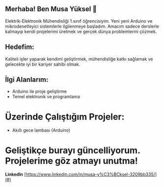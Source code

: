 ## Merhaba! Ben Musa Yüksel 👋
Elektrik-Elektronik Mühendisliği 1.sınıf öğrencisiyim. Yeni yeni Arduino ve mikrodenetleyici sistemlerle ilgilenmeye başladım. Amacım sadece derslerle kalmayıp kendi projelerimi üretmek ve gerçek dünya problemlerini çözmek.

## Hedefim:
Kaliteli işler yaparak kendimi geliştirmek, mühendisliğe katkı sağlamak ve gelecekte iyi bir kariyer sahibi olmak.

## İlgi Alanlarım:
- Arduino ile proje geliştirme
- Temel elektronik ve programlama

# Üzerinde Çalıştığım Projeler:
- Akıllı gece lambası (Arduino)
 
 # Geliştikçe burayı güncelliyorum. Projelerime göz atmayı unutma!

 **LinkedIn** [https://www.linkedin.com/in/musa-y%C3%BCksel-3209bb335/](#)
 
  
<!--
**musayksl/musayksl** is a ✨ _special_ ✨ repository because its `README.md` (this file) appears on your GitHub profile.

Here are some ideas to get you started:

- 🔭 I’m currently working on ...
- 🌱 I’m currently learning ...
- 👯 I’m looking to collaborate on ...
- 🤔 I’m looking for help with ...
- 💬 Ask me about ...
- 📫 How to reach me: ...
- 😄 Pronouns: ...
- ⚡ Fun fact: ...
-->
